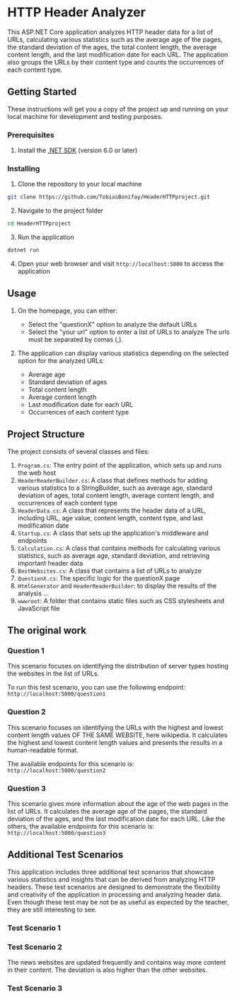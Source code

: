 # HTTP Header Analyzer

This ASP.NET Core application analyzes HTTP header data for a list of URLs, calculating various statistics such as the average age of the pages, the standard deviation of the ages, the total content length, the average content length, and the last modification date for each URL. The application also groups the URLs by their content type and counts the occurrences of each content type.

## Getting Started

These instructions will get you a copy of the project up and running on your local machine for development and testing purposes.

### Prerequisites

1. Install the [.NET SDK](https://dotnet.microsoft.com/download) (version 6.0 or later)

### Installing

1. Clone the repository to your local machine
```bash
git clone https://github.com/TobiasBonifay/HeaderHTTPproject.git
```

2. Navigate to the project folder
```bash
cd HeaderHTTPproject
```

3. Run the application
```bash
dotnet run
```

4. Open your web browser and visit `http://localhost:5000` to access the application

## Usage

1. On the homepage, you can either:
    - Select the "questionX" option to analyze the default URLs
    - Select the "your url" option to enter a list of URLs to analyze
The urls must be separated by comas (,).

3. The application can display various statistics depending on the selected option for the analyzed URLs:
    - Average age
    - Standard deviation of ages
    - Total content length
    - Average content length
    - Last modification date for each URL
    - Occurrences of each content type

## Project Structure

The project consists of several classes and files:

1. `Program.cs`: The entry point of the application, which sets up and runs the web host
2. `HeaderReaderBuilder.cs`: A class that defines methods for adding various statistics to a StringBuilder, such as average age, standard deviation of ages, total content length, average content length, and occurrences of each content type
3. `HeaderData.cs`: A class that represents the header data of a URL, including URL, age value, content length, content type, and last modification date
4. `Startup.cs`: A class that sets up the application's middleware and endpoints
5. `Calculation.cs`: A class that contains methods for calculating various statistics, such as average age, standard deviation, and retrieving important header data
6. `BestWebsites.cs`: A class that contains a list of URLs to analyze
7. `QuestionX.cs`: The specific logic for the questionX page
8. `HtmlGenerator` and `HeaderReaderBuilder`: to display the results of the analysis
...
9. `wwwroot`: A folder that contains static files such as CSS stylesheets and JavaScript file

## The original work

### Question 1

This scenario focuses on identifying the distribution of server types hosting the websites in the list of URLs.

To run this test scenario, you can use the following endpoint:
`http://localhost:5000/question1`

### Question 2

This scenario focuses on identifying the URLs with the highest and lowest content length values OF THE SAME WEBSITE, here wikipedia.
It calculates the highest and lowest content length values and presents the results in a human-readable format.

The available endpoints for this scenario is:
`http://localhost:5000/question2`

### Question 3

This scenario gives more information about the age of the web pages in the list of URLs. It calculates the average age of the pages, the standard deviation of the ages, and the last modification date for each URL.
Like the others, the available endpoints for this scenario is: 
`http://localhost:5000/question3`

## Additional Test Scenarios

This application includes three additional test scenarios that showcase various statistics and insights that can be derived from analyzing HTTP headers. These test scenarios are designed to demonstrate the flexibility and creativity of the application in processing and analyzing header data. Even though these test may be not be as useful as expected by the teacher, they are still interesting to see.

### Test Scenario 1


### Test Scenario 2

The news websites are updated frequently and contains way more content in their content. The deviation is also higher than the other websites.

### Test Scenario 3



